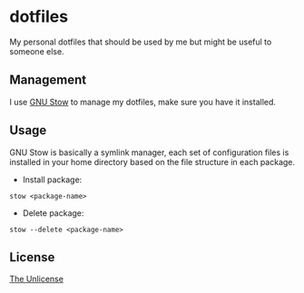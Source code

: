 # dotfiles

My personal dotfiles that should be used by me but might be useful to someone else.

## Management

I use [GNU Stow](https://www.gnu.org/software/stow/) to manage my dotfiles, make sure you have it installed.

## Usage

GNU Stow is basically a symlink manager, each set of configuration files is installed in your home directory based on the file structure in each package.

- Install package:

`stow <package-name>`

- Delete package:

`stow --delete <package-name>`

## License

[The Unlicense](./UNLICENSE)
